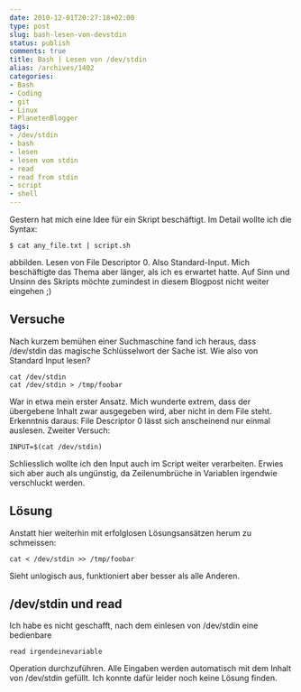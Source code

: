 ```yaml
---
date: 2010-12-01T20:27:18+02:00
type: post
slug: bash-lesen-von-devstdin
status: publish
comments: true
title: Bash | Lesen von /dev/stdin
alias: /archives/1402
categories:
- Bash
- Coding
- git
- Linux
- PlanetenBlogger
tags:
- /dev/stdin
- bash
- lesen
- lesen vom stdin
- read
- read from stdin
- script
- shell
---
```


Gestern hat mich eine Idee für ein Skript beschäftigt. Im Detail wollte ich die Syntax:

```
$ cat any_file.txt | script.sh
```


abbilden. Lesen von File Descriptor 0. Also Standard-Input. Mich beschäftigte das Thema aber länger, als ich es erwartet hatte. Auf Sinn und Unsinn des Skripts möchte zumindest in diesem Blogpost nicht weiter eingehen ;)


## Versuche


Nach kurzem bemühen einer Suchmaschine fand ich heraus, dass /dev/stdin das magische Schlüsselwort der Sache ist. Wie also von Standard Input lesen?

```
cat /dev/stdin
cat /dev/stdin > /tmp/foobar
```


War in etwa mein erster Ansatz. Mich wunderte extrem, dass der übergebene Inhalt zwar ausgegeben wird, aber nicht in dem File steht. Erkenntnis daraus: File Descriptor 0 lässt sich anscheinend nur einmal auslesen. Zweiter Versuch:

```
INPUT=$(cat /dev/stdin)
```


Schliesslich wollte ich den Input auch im Script weiter verarbeiten. Erwies sich aber auch als ungünstig, da Zeilenumbrüche in Variablen irgendwie verschluckt werden.


## Lösung


Anstatt hier weiterhin mit erfolglosen Lösungsansätzen herum zu schmeissen:
```
cat < /dev/stdin >> /tmp/foobar
```


Sieht unlogisch aus, funktioniert aber besser als alle Anderen.


## /dev/stdin und read


Ich habe es nicht geschafft, nach dem einlesen von /dev/stdin eine bedienbare

```
read irgendeinevariable
```


Operation durchzuführen. Alle Eingaben werden automatisch mit dem Inhalt von /dev/stdin gefüllt. Ich konnte dafür leider noch keine Lösung finden.
